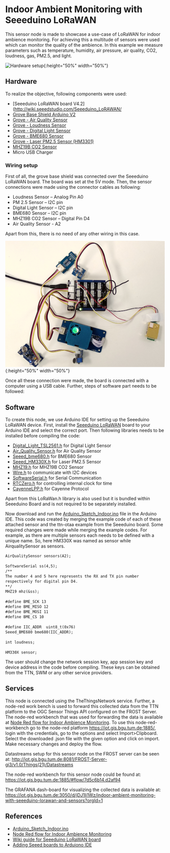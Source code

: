 ﻿# Indoor Ambient Monitoring with Seeeduino LoRaWAN

This sensor node is made to showcase a use-case of LoRaWAN for indoor ambience monitoring. For achieving this a multitude of sensors were used which can monitor the quality of the ambience. In this example we measure parameters such as temperature, humidity, air pressure, air quality, CO2, loudness, gas, PM2.5, and light. 

![Hardware setup](hardware-setup.jpg){:height="50%" width="50%"}

## Hardware

To realize the objective, following components were used:

- [Seeeduino LoRaWAN board V4.2](http://wiki.seeedstudio.com/Seeeduino_LoRAWAN/
- [Grove Base Shield Arduino V2](https://www.seeedstudio.com/Base-Shield-V2.html)
- [Grove - Air Quality Sensor](http://wiki.seeedstudio.com/Grove-Air_Quality_Sensor_v1.3/)
- [Grove - Loudness Sensor](http://wiki.seeedstudio.com/Grove-Loudness_Sensor/)
- [Grove - Digital Light Sensor](http://wiki.seeedstudio.com/Grove-Digital_Light_Sensor/)
- [Grove - BME680 Sensor](http://wiki.seeedstudio.com/Grove-Temperature_Humidity_Pressure_Gas_Sensor_BME680/)
- [Grove - Laser PM2.5 Sensor (HM3301)](http://wiki.seeedstudio.com/Grove-Laser_PM2.5_Sensor-HM3301/)
- [MHZ19B CO2 Sensor](https://www.winsen-sensor.com/d/files/infrared-gas-sensor/mh-z19b-co2-ver1_0.pdf)
- Micro USB Charger

### Wiring setup
First of all, the grove base shield was connected over the Seeeduino LoRaWAN board. The board was set at the 5V mode. Then, the sensor connections were made using the connector cables as following:

- Loudness Sensor – Analog Pin A0
- PM 2.5 Sensor – I2C pin
- Digital Light Sensor – I2C pin
- BME680 Sensor – I2C pin
- MHZ19B CO2 Sensor – Digital Pin D4
- Air Quality Sensor - A2

Apart from this, there is no need of any other wiring in this case.

![Hardware](hardware.jpg){:height="50%" width="50%"}

Once all these connection were made, the board is connected with a computer using a USB cable. Further, steps of software part needs to be followed:

## Software

To create this node, we use Arduino IDE for setting up the Seeeduino LoRaWAN device. First, install the [Seeeduino LoRaWAN](http://wiki.seeedstudio.com/Seeeduino_LoRAWAN/) board to your Arduino IDE and select the correct port. Then following libraries needs to be installed before compiling the code:

- [Digital_Light_TSL2561.h](https://github.com/Seeed-Studio/Grove_Digital_Light_Sensor/archive/master.zip) for Digital Light Sensor
- [Air_Quality_Sensor.h](https://github.com/Seeed-Studio/Grove_Air_quality_Sensor) for Air Quality Sensor 
- [Seeed_bme680.h](https://github.com/Seeed-Studio/Seeed_BME680) for BME680 Sensor
- [Seeed_HM330X.h](https://github.com/Seeed-Studio/Seeed_PM2_5_sensor_HM3301) for Laser PM2.5 Sensor 
- [MHZ19.h](https://github.com/strange-v/MHZ19) for MHZ19B CO2 Sensor
- [Wire.h](https://github.com/esp8266/Arduino/tree/master/libraries/Wire) to communicate with I2C devices
- [SoftwareSerial.h](https://github.com/PaulStoffregen/SoftwareSerial) for Serial Communication
- [RTCZero.h](https://github.com/arduino-libraries/RTCZero) for controlling internal clock for time
- [CayenneLPP.h](https://github.com/ElectronicCats/CayenneLPP/archive/master.zip) for Cayenne Protocol

Apart from this LoRaWan.h library is also used but it is bundled within Seeeduino Board and is not required to be separately installed.

Now download and run the [Arduino_Sketch_Indoor.ino](Arduino_Sketch_Indoor/Arduino_Sketch_Indoor.ino) file in the Arduino IDE. This code was created by merging the example code of each of these attached sensor and the ttn-otaa example from the Seeeduino board. Some required changes were made while merging the example codes. For example, as there are multiple sensors each needs to be defined with a unique name. So, here HM330X was named as sensor while AirqualitySensor as sensors.
```
AirQualitySensor sensors(A2);

SoftwareSerial ss(4,5); 
/**
The number 4 and 5 here represents the RX and TX pin number respectively for digital pin D4.
**/
MHZ19 mhz(&ss);

#define BME_SCK 13
#define BME_MISO 12
#define BME_MOSI 11
#define BME_CS 10

#define IIC_ADDR  uint8_t(0x76)
Seeed_BME680 bme680(IIC_ADDR);

int loudness;

HM330X sensor;
```
The user should change the network session key, app session key and device address in the code before compiling. These keys can be obtained from the TTN, SWM or any other service providers.

## Services

This node is connected using the TheThingsNetwork service. Further, a node-red work bench is used to forward this collected data from the TTN platform to the OGC Sensor Things API configured on the FROST Server. The node-red workbench that was used for forwarding the data is available at [Node Red flow for Indoor Ambience Monitoring](./Node_flow_Indoor.json). To use this node-red-workbench go to the node-red platform https://iot.gis.bgu.tum.de:1885/, login with the credentials, go to the options and select Import>Clipboard. Select the downloaded .json file with the given option and click on import. Make necessary changes and deploy the flow.

Datastreams setup for this sensor node on the FROST server can be seen at:
http://iot.gis.bgu.tum.de:8081/FROST-Server-gi3/v1.0/Things(21)/Datastreams

The node-red workbench for this sensor node could be found at: https://iot.gis.bgu.tum.de:1885/#flow/7d5c6b14.d2af94

The GRAFANA dash-board for visualizing the collected data is available at:
https://iot.gis.bgu.tum.de:3050/d/jDJ1li1Wz/indoor-ambient-monitoring-with-seeeduino-lorawan-and-sensors?orgId=1

## References

* [Arduino_Sketch_Indoor.ino](Arduino_Sketch_Indoor/Arduino_Sketch_Indoor.ino)
* [Node Red flow for Indoor Ambience Monitoring](./Node_flow_Indoor.json)
* [Wiki guide for Seeeduino LoRaWAN board](http://wiki.seeedstudio.com/Seeeduino_LoRAWAN/)
* [Adding Seeed boards to Arduiono IDE](http://wiki.seeedstudio.com/Seeed_Arduino_Boards/)
